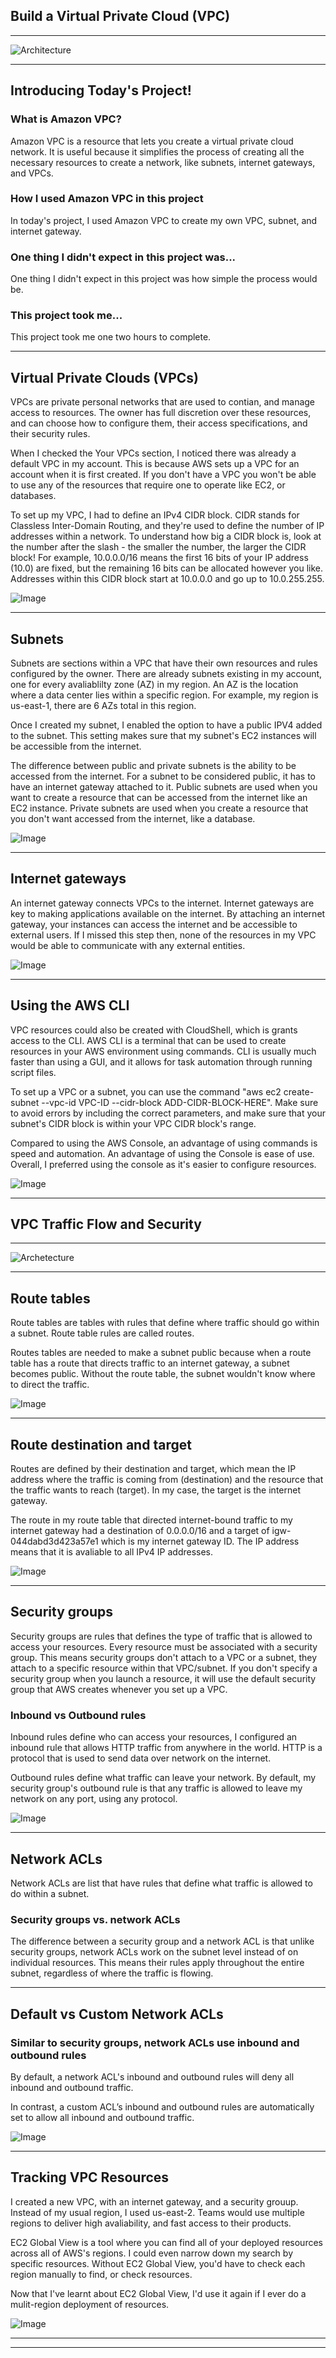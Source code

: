 

## Build a Virtual Private Cloud (VPC)

---

![Architecture](https://github.com/Alvin-Janton/Cloud-Networking/blob/face50d9d252bca4b826c5d5d107c4f51d0719ff/images/architecture.png?eaw=true)

---

## Introducing Today's Project!

### What is Amazon VPC?

Amazon VPC is a resource that lets you create a virtual private cloud network. It is useful because it simplifies the process of creating all the necessary resources to create a network, like subnets, internet gateways, and VPCs.

### How I used Amazon VPC in this project

In today's project, I used Amazon VPC to create my own VPC, subnet, and internet gateway. 

### One thing I didn't expect in this project was...

One thing I didn't expect in this project was how simple the process would be.

### This project took me...

This project took me one two hours to complete.

---

## Virtual Private Clouds (VPCs)

VPCs are private personal networks that are used to contian, and manage access to resources. The owner has full discretion over these resources, and can choose how to configure them, their access specifications, and their security rules.

When I checked the Your VPCs section, I noticed there was already a default VPC in my account. This is because AWS sets up a VPC for an account when it is first created. If you don't have a VPC you won't be able to use any of the resources that require one to operate like EC2, or databases.

To set up my VPC, I had to define an IPv4 CIDR block. CIDR stands for Classless Inter-Domain Routing, and they're used to define the number of IP addresses within a network. To understand how big a CIDR block is, look at the number after the slash - the smaller the number, the larger the CIDR block! For example, 10.0.0.0/16 means the first 16 bits of your IP address (10.0) are fixed, but the remaining 16 bits can be allocated however you like. Addresses within this CIDR block start at 10.0.0.0 and go up to 10.0.255.255. 

![Image](http://learn.nextwork.org/intense_azure_festive_sow/uploads/aws-networks-vpc_2facf927)

---

## Subnets

Subnets are sections within a VPC that have their own resources and rules configured by the owner. There are already subnets existing in my account, one for every avaliablilty zone (AZ) in my region. An AZ is the location where a data center lies within a specific region. For example, my region is us-east-1, there are 6 AZs total in this region.

Once I created my subnet, I enabled the option to have a public IPV4 added to the subnet. This setting makes sure that my subnet's EC2 instances will be accessible from the internet.

The difference between public and private subnets is the ability to be accessed from the internet. For a subnet to be considered public, it has to have an internet gateway attached to it. Public subnets are used when you want to create a resource that can be accessed from the internet like an EC2 instance. Private subnets are used when you create a resource that you don't want accessed from the internet, like a database. 

![Image](http://learn.nextwork.org/intense_azure_festive_sow/uploads/aws-networks-vpc_157c4219)

---

## Internet gateways

An internet gateway connects VPCs to the internet. Internet gateways are key to making applications available on the internet. By attaching an internet gateway, your instances can access the internet and be accessible to external users. If I missed this step then, none of the resources in my VPC would be able to communicate with any external entities.

![Image](http://learn.nextwork.org/intense_azure_festive_sow/uploads/aws-networks-vpc_4ae90410)

---

## Using the AWS CLI

VPC resources could also be created with CloudShell, which is grants access to the CLI.  AWS CLI is a terminal that can be used to create resources in your AWS environment using commands. CLI is usually much faster than using a GUI, and it allows for task automation through running script files.

To set up a VPC or a subnet, you can use the command "aws ec2 create-subnet --vpc-id VPC-ID --cidr-block ADD-CIDR-BLOCK-HERE". Make sure to avoid errors by including the correct parameters, and make sure that your  subnet's CIDR block is within your VPC CIDR block's range.

Compared to using the AWS Console, an advantage of using commands is speed and automation. An advantage of using the Console is ease of use. Overall, I preferred using the console as it's easier to configure resources.

![Image](http://learn.nextwork.org/intense_azure_festive_sow/uploads/aws-networks-vpc_9b2465411)

---



## VPC Traffic Flow and Security

---

![Archetecture](https://github.com/Alvin-Janton/Cloud-Networking/blob/93fa7d7cd592c5aaecd416c33e441771b7f8e785/images/architecture2.png?raw=true)

---

## Route tables

Route tables are tables with rules that define where traffic should go within a subnet. Route table rules are called routes.

Routes tables are needed to make a subnet public because when a route table has a route that directs traffic to an internet gateway, a subnet becomes public. Without the route table, the subnet wouldn't know where to direct the traffic.

![Image](http://learn.nextwork.org/intense_azure_festive_sow/uploads/aws-networks-security_0a07b191)

---

## Route destination and target

Routes are defined by their destination and target, which mean the IP address where the traffic is coming from (destination) and the resource that the traffic wants to reach (target). In my case, the target is the internet gateway.

The route in my route table that directed internet-bound traffic to my internet gateway had a destination of 0.0.0.0/16 and a target of igw-044dabd3d423a57e1 which is my internet gateway ID. The IP address means that it is avaliable to all IPv4 IP addresses.

![Image](http://learn.nextwork.org/intense_azure_festive_sow/uploads/aws-networks-security_0a07b191)

---

## Security groups

Security groups are rules that defines the type of traffic that is allowed to access your resources. Every resource must be associated with a security group. This means security groups don't attach to a VPC or a subnet, they attach to a specific resource within that VPC/subnet. If you don't specify a security group when you launch a resource, it will use the default security group that AWS creates whenever you set up a VPC.

### Inbound vs Outbound rules

Inbound rules define who can access your resources, I  configured an inbound rule that allows HTTP traffic from anywhere in the world. HTTP is a protocol that is used to send data over network on the internet.

Outbound rules define what traffic can leave your network. By default, my security group's outbound rule is that any traffic is allowed to leave my network on any port, using any protocol.

![Image](http://learn.nextwork.org/intense_azure_festive_sow/uploads/aws-networks-security_92b0b0b4)

---

## Network ACLs

Network ACLs are list that have rules that define what traffic is allowed to do within a subnet. 

### Security groups vs. network ACLs

The difference between a security group and a network ACL is that unlike security groups, network ACLs work on the subnet level instead of on individual resources. This means their rules apply throughout the entire subnet, regardless of where the traffic is flowing.

---

## Default vs Custom Network ACLs

### Similar to security groups, network ACLs use inbound and outbound rules

By default, a network ACL's inbound and outbound rules will deny all inbound and outbound traffic.

In contrast, a custom ACL’s inbound and outbound rules are automatically set to allow all inbound and outbound traffic.

![Image](http://learn.nextwork.org/intense_azure_festive_sow/uploads/aws-networks-security_4faeb056)

---

## Tracking VPC Resources

I created a new VPC, with an internet gateway, and a security grouup. Instead of my usual region, I used us-east-2. Teams would use multiple regions to deliver high avaliability, and fast access to their products.

EC2 Global View is a tool where you can find all of your deployed resources across all of AWS's regions. I could even narrow down my search by specific resources. Without EC2 Global View, you'd have to check each region manually to find, or check resources.

Now that I've learnt about EC2 Global View, I'd use it again if I ever do a mulit-region deployment of resources.

![Image](http://learn.nextwork.org/intense_azure_festive_sow/uploads/aws-networks-security_b03ea6162)

---

---


